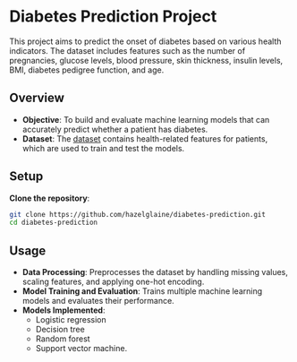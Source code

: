 # Diabetes Prediction Project

This project aims to predict the onset of diabetes based on various health indicators. The dataset includes features such as the number of pregnancies, glucose levels, blood pressure, skin thickness, insulin levels, BMI, diabetes pedigree function, and age.

## Overview

- **Objective**: To build and evaluate machine learning models that can accurately predict whether a patient has diabetes.
- **Dataset**: The <a href="https://www.kaggle.com/datasets/mathchi/diabetes-data-set"> dataset</a> contains health-related features for patients, which are used to train and test the models.

## Setup

**Clone the repository**:
   ```bash
   git clone https://github.com/hazelglaine/diabetes-prediction.git
   cd diabetes-prediction
  ```

## Usage

- **Data Processing**: Preprocesses the dataset by handling missing values, scaling features, and applying one-hot encoding.
- **Model Training and Evaluation**: Trains multiple machine learning models and evaluates their performance.
- **Models Implemented**:
   - Logistic regression
   - Decision tree
   - Random forest
   - Support vector machine.
